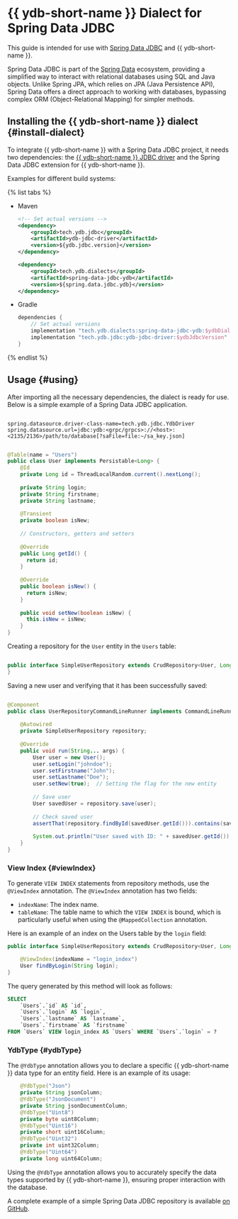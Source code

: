 # {{ ydb-short-name }} Dialect for Spring Data JDBC

This guide is intended for use with [Spring Data JDBC](https://spring.io/projects/spring-data-jdbc) and {{ ydb-short-name }}.

Spring Data JDBC is part of the [Spring Data](https://spring.io/projects/spring-data) ecosystem, providing a simplified way to interact with relational databases using SQL and Java objects. Unlike Spring JPA, which relies on JPA (Java Persistence API), Spring Data offers a direct approach to working with databases, bypassing complex ORM (Object-Relational Mapping) for simpler methods.

## Installing the {{ ydb-short-name }} dialect {#install-dialect}

To integrate {{ ydb-short-name }} with a Spring Data JDBC project, it needs two dependencies: the [{{ ydb-short-name }} JDBC driver](https://github.com/ydb-platform/ydb-jdbc-driver/) and the Spring Data JDBC extension for {{ ydb-short-name }}.

Examples for different build systems:

{% list tabs %}

- Maven

    ```xml
    <!-- Set actual versions -->
    <dependency>
        <groupId>tech.ydb.jdbc</groupId>
        <artifactId>ydb-jdbc-driver</artifactId>
        <version>${ydb.jdbc.version}</version>
    </dependency>

    <dependency>
        <groupId>tech.ydb.dialects</groupId>
        <artifactId>spring-data-jdbc-ydb</artifactId>
        <version>${spring.data.jdbc.ydb}</version> 
    </dependency>
    ```

- Gradle

    ```groovy
    dependencies {
        // Set actual versions
        implementation "tech.ydb.dialects:spring-data-jdbc-ydb:$ydbDialectVersion"
        implementation "tech.ydb.jdbc:ydb-jdbc-driver:$ydbJdbcVersion"
    }
    ```

{% endlist %}

## Usage {#using}

After importing all the necessary dependencies, the dialect is ready for use. Below is a simple example of a Spring Data JDBC application.

```properties

spring.datasource.driver-class-name=tech.ydb.jdbc.YdbDriver
spring.datasource.url=jdbc:ydb:<grpc/grpcs>://<host>:<2135/2136>/path/to/database[?saFile=file:~/sa_key.json]
```

```java

@Table(name = "Users")
public class User implements Persistable<Long> {
    @Id
    private Long id = ThreadLocalRandom.current().nextLong();
    
    private String login;
    private String firstname;
    private String lastname;
    
    @Transient
    private boolean isNew;
    
    // Constructors, getters and setters
    
    @Override
    public Long getId() {
      return id;
    }
    
    @Override
    public boolean isNew() {
      return isNew;
    }
    
    public void setNew(boolean isNew) {
      this.isNew = isNew;
    }
}
```

Creating a repository for the `User` entity in the `Users` table:

```java

public interface SimpleUserRepository extends CrudRepository<User, Long> {
}
```

Saving a new user and verifying that it has been successfully saved:

```java

@Component
public class UserRepositoryCommandLineRunner implements CommandLineRunner {
    
    @Autowired
    private SimpleUserRepository repository;
    
    @Override
    public void run(String... args) {
        User user = new User();
        user.setLogin("johndoe");
        user.setFirstname("John");
        user.setLastname("Doe");
        user.setNew(true);  // Setting the flag for the new entity
      
        // Save user
        User savedUser = repository.save(user);
      
        // Check saved user
        assertThat(repository.findById(savedUser.getId())).contains(savedUser);
      
        System.out.println("User saved with ID: " + savedUser.getId());
    }
}
```

### View Index {#viewIndex}

To generate `VIEW INDEX` statements from repository methods, use the `@ViewIndex` annotation. The `@ViewIndex` annotation has two fields:

- `indexName`: The index name.
- `tableName`: The table name to which the `VIEW INDEX` is bound, which is particularly useful when using the `@MappedCollection` annotation.

Here is an example of an index on the Users table by the `login` field:

```java
public interface SimpleUserRepository extends CrudRepository<User, Long> {

    @ViewIndex(indexName = "login_index")
    User findByLogin(String login);
}
```

The query generated by this method will look as follows:

```sql
SELECT 
    `Users`.`id` AS `id`, 
    `Users`.`login` AS `login`, 
    `Users`.`lastname` AS `lastname`, 
    `Users`.`firstname` AS `firstname` 
FROM `Users` VIEW login_index AS `Users` WHERE `Users`.`login` = ?
```

### YdbType {#ydbType}

The `@YdbType` annotation allows you to declare a specific {{ ydb-short-name }} data type for an entity field. Here is an example of its usage:

```java
    @YdbType("Json")
    private String jsonColumn;
    @YdbType("JsonDocument")
    private String jsonDocumentColumn;
    @YdbType("Uint8")
    private byte uint8Column;
    @YdbType("Uint16")
    private short uint16Column;
    @YdbType("Uint32")
    private int uint32Column;
    @YdbType("Uint64")
    private long uint64Column;
```

Using the `@YdbType` annotation allows you to accurately specify the data types supported by {{ ydb-short-name }}, ensuring proper interaction with the database.

A complete example of a simple Spring Data JDBC repository is available [on GitHub](https://github.com/ydb-platform/ydb-java-examples/tree/master/jdbc/spring-data-jdbc).
